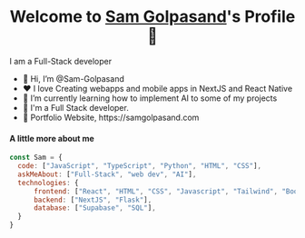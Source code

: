 <p align="center">
  <h1 align="center">Welcome to <a href="https://github.com/Sam-Golpasand">Sam Golpasand</a>'s Profile 👋</h1>
</p>
<p>I am a Full-Stack developer</p>
<ul>
  <li>👋 Hi, I’m @Sam-Golpasand</li>
  <li>❤️ I love Creating webapps and mobile apps in NextJS and React Native</li>
  <li>🌱 I’m currently learning how to implement AI to some of my projects</li>
  <li>💼 I'm a Full Stack developer.</li>
  <li>🧐 Portfolio Website, https://samgolpasand.com </li>
</ul>

#### A little more about me
```javascript
const Sam = {
  code: ["JavaScript", "TypeScript", "Python", "HTML", "CSS"],
  askMeAbout: ["Full-Stack", "web dev", "AI"],
  technologies: {
      frontend: ["React", "HTML", "CSS", "Javascript", "Tailwind", "Bootstrap"],
      backend: ["NextJS", "Flask"],
      database: ["Supabase", "SQL"],
  }
}
```
<!--
#### Popular Projects
<a href="https://github.com/Sam-Golpasand/Sneaker76">
  <!-- Change the `github-readme-stats.anuraghazra1.vercel.app` to `github-readme-stats.vercel.app` 
  <img align="center" src="https://github-readme-stats.vercel.app/api/pin/?username=Sam-Golpasand&repo=Sneaker78k&theme=onedark" />
</a>    
<a href="https://github.com/mrbluebird2/mrbluebird2.github.io">
  <!-- Change the `github-readme-stats.anuraghazra1.vercel.app` to `github-readme-stats.vercel.app`  
  <img align="center" src="https://github-readme-stats.vercel.app/api/pin/?username=MrBlueBird2&repo=mrbluebird2.github.io&theme=onedark"/>
</a>
-->

